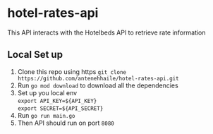 # hotel-rates-api
This API interacts with the Hotelbeds API to retrieve rate information 


## Local Set up

1. Clone this repo using https 
    `git clone https://github.com/antenehhaile/hotel-rates-api.git`
2. Run `go mod download` to download all the dependencies
3. Set up you local env   
`export API_KEY=${API_KEY}`   
`export SECRET=${API_SECRET}`   
4. Run `go run main.go`
5. Then API should run on port `8080`
 
